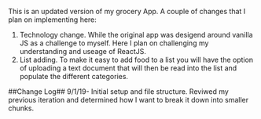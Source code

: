 This is an updated version of my grocery App.
A couple of changes that I plan on implementing here:
1) Technology change.  While the original app was desigend around vanilla JS as a challenge to myself.  Here I plan on challenging my understanding and useage of ReactJS.
2) List adding.  To make it easy to add food to a list you will have the option of uploading a text document that will then be read into the list and populate the different categories.

##Change Log##
9/1/19- Initial setup and file structure.  Reviwed my previous iteration and determined how I want to break it down into smaller chunks.